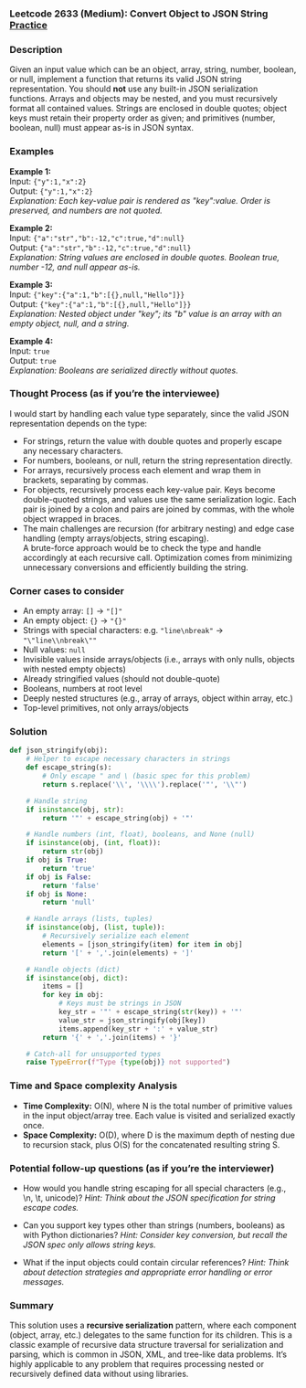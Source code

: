 ### Leetcode 2633 (Medium): Convert Object to JSON String [Practice](https://leetcode.com/problems/convert-object-to-json-string)

### Description  
Given an input value which can be an object, array, string, number, boolean, or null, implement a function that returns its valid JSON string representation. You should **not** use any built-in JSON serialization functions. Arrays and objects may be nested, and you must recursively format all contained values. Strings are enclosed in double quotes; object keys must retain their property order as given; and primitives (number, boolean, null) must appear as-is in JSON syntax.

### Examples  

**Example 1:**  
Input: `{"y":1,"x":2}`  
Output: `{"y":1,"x":2}`  
*Explanation: Each key-value pair is rendered as "key":value. Order is preserved, and numbers are not quoted.*

**Example 2:**  
Input: `{"a":"str","b":-12,"c":true,"d":null}`  
Output: `{"a":"str","b":-12,"c":true,"d":null}`  
*Explanation: String values are enclosed in double quotes. Boolean true, number -12, and null appear as-is.*

**Example 3:**  
Input: `{"key":{"a":1,"b":[{},null,"Hello"]}}`  
Output: `{"key":{"a":1,"b":[{},null,"Hello"]}}`  
*Explanation: Nested object under "key"; its "b" value is an array with an empty object, null, and a string.*

**Example 4:**  
Input: `true`  
Output: `true`  
*Explanation: Booleans are serialized directly without quotes.*

### Thought Process (as if you’re the interviewee)  
I would start by handling each value type separately, since the valid JSON representation depends on the type:
- For strings, return the value with double quotes and properly escape any necessary characters.
- For numbers, booleans, or null, return the string representation directly.
- For arrays, recursively process each element and wrap them in brackets, separating by commas.
- For objects, recursively process each key-value pair. Keys become double-quoted strings, and values use the same serialization logic. Each pair is joined by a colon and pairs are joined by commas, with the whole object wrapped in braces.
- The main challenges are recursion (for arbitrary nesting) and edge case handling (empty arrays/objects, string escaping).  
A brute-force approach would be to check the type and handle accordingly at each recursive call. Optimization comes from minimizing unnecessary conversions and efficiently building the string.

### Corner cases to consider  
- An empty array: `[]` → `"[]"`
- An empty object: `{}` → `"{}"`
- Strings with special characters: e.g. `"line\nbreak"` → `"\"line\\nbreak\""`
- Null values: `null`
- Invisible values inside arrays/objects (i.e., arrays with only nulls, objects with nested empty objects)
- Already stringified values (should not double-quote)
- Booleans, numbers at root level
- Deeply nested structures (e.g., array of arrays, object within array, etc.)
- Top-level primitives, not only arrays/objects

### Solution

```python
def json_stringify(obj):
    # Helper to escape necessary characters in strings
    def escape_string(s):
        # Only escape " and \ (basic spec for this problem)
        return s.replace('\\', '\\\\').replace('"', '\\"')

    # Handle string
    if isinstance(obj, str):
        return '"' + escape_string(obj) + '"'

    # Handle numbers (int, float), booleans, and None (null)
    if isinstance(obj, (int, float)):
        return str(obj)
    if obj is True:
        return 'true'
    if obj is False:
        return 'false'
    if obj is None:
        return 'null'

    # Handle arrays (lists, tuples)
    if isinstance(obj, (list, tuple)):
        # Recursively serialize each element
        elements = [json_stringify(item) for item in obj]
        return '[' + ','.join(elements) + ']'

    # Handle objects (dict)
    if isinstance(obj, dict):
        items = []
        for key in obj:
            # Keys must be strings in JSON
            key_str = '"' + escape_string(str(key)) + '"'
            value_str = json_stringify(obj[key])
            items.append(key_str + ':' + value_str)
        return '{' + ','.join(items) + '}'

    # Catch-all for unsupported types
    raise TypeError(f"Type {type(obj)} not supported")
```

### Time and Space complexity Analysis  

- **Time Complexity:** O(N), where N is the total number of primitive values in the input object/array tree. Each value is visited and serialized exactly once.
- **Space Complexity:** O(D), where D is the maximum depth of nesting due to recursion stack, plus O(S) for the concatenated resulting string S.

### Potential follow-up questions (as if you’re the interviewer)  

- How would you handle string escaping for all special characters (e.g., \n, \t, unicode)?
  *Hint: Think about the JSON specification for string escape codes.*

- Can you support key types other than strings (numbers, booleans) as with Python dictionaries?
  *Hint: Consider key conversion, but recall the JSON spec only allows string keys.*

- What if the input objects could contain circular references?
  *Hint: Think about detection strategies and appropriate error handling or error messages.*

### Summary
This solution uses a **recursive serialization** pattern, where each component (object, array, etc.) delegates to the same function for its children. This is a classic example of recursive data structure traversal for serialization and parsing, which is common in JSON, XML, and tree-like data problems. It’s highly applicable to any problem that requires processing nested or recursively defined data without using libraries.